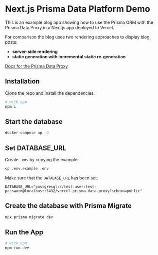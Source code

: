 # Next.js Prisma Data Platform Demo

This is an example blog app showing how to use the Prisma ORM with the Prisma Data Proxy in a Next.js app deployed to Vercel.

For comparison the blog uses two rendering approaches to display blog posts:
- **server-side rendering**
- **static generation with incremental static re-generation**

[Docs for the Prisma Data Proxy](https://pris.ly/d/data-proxy)
## Installation

Clone the repo and install the dependencies:

```bash
# with npm
npm i
```
## Start the database

```bash
docker-compose up -d
```

## Set DATABASE_URL

Create `.env` by copying the example:

```bash
cp .env.example .env
```

Make sure that the `DATABASE_URL` has been set:

```
DATABASE_URL="postgresql://test-user:test-password@localhost:5432/vercel-prisma-data-proxy?schema=public"
```

## Create the database with Prisma Migrate

```bash
npx prisma migrate dev
```

## Run the App

```bash
# with npm
npm run dev
```